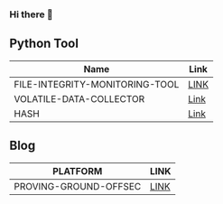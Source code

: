 ### Hi there 👋

<!--
**ctflearner/ctflearner** is a ✨ _special_ ✨ repository because its `README.md` (this file) appears on your GitHub profile.

Here are some ideas to get you started:

- 🔭 I’m currently working on ...
- 🌱 I’m currently learning ...
- 👯 I’m looking to collaborate on ...
- 🤔 I’m looking for help with ...
- 💬 Ask me about ...
- 📫 How to reach me: ...
- 😄 Pronouns: ...
- ⚡ Fun fact: ...
-->

## Python Tool

|Name                           |   Link|
|-------------------------------|-------|
|FILE-INTEGRITY-MONITORING-TOOL |[LINK](https://github.com/ctflearner/Python-File-Integrity-Monitoring-Tool)|
|VOLATILE-DATA-COLLECTOR        |[Link](https://github.com/ctflearner/VolatileDataCollector_inPython)|
|HASH                           |[Link](https://github.com/ctflearner/Hash)|


## Blog
|PLATFORM             | LINK                                                              |
|---------------------|-------------------------------------------------------------------|
|PROVING-GROUND-OFFSEC|[LINK](https://github.com/ctflearner/Proving-Ground-OffSec-Writeup)|
